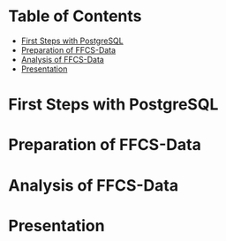 
# Table of Contents
* [First Steps with PostgreSQL](#First_Steps)
* [Preparation of FFCS-Data](#Preparation)
* [Analysis of FFCS-Data](#Analysis)
* [Presentation](#Presentation)





# First Steps with PostgreSQL <a id="First_Steps"></a>

# Preparation of FFCS-Data <a id="Preparation"></a>

# Analysis of FFCS-Data <a id="Analysis"></a>

# Presentation <a id="Presentation"></a>

